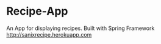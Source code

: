 # Recipe-App
An App for displaying recipes. Built with Spring Framework
http://sanixrecipe.herokuapp.com
